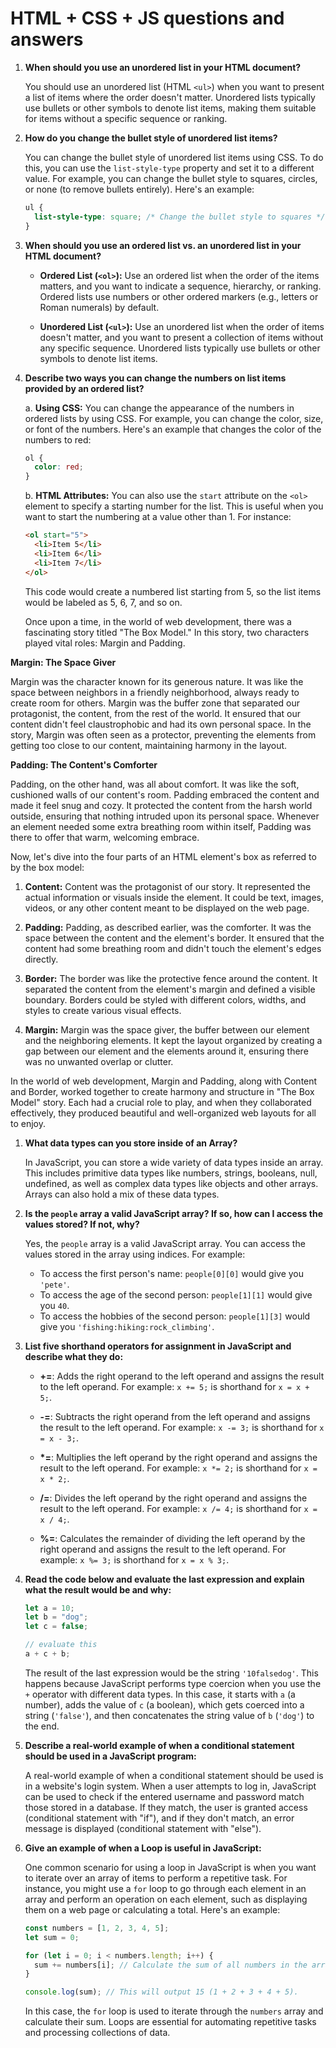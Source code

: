 # HTML + CSS + JS questions and answers

1. **When should you use an unordered list in your HTML document?**

   You should use an unordered list (HTML `<ul>`) when you want to present a list of items where the order doesn't matter. Unordered lists typically use bullets or other symbols to denote list items, making them suitable for items without a specific sequence or ranking.

2. **How do you change the bullet style of unordered list items?**

   You can change the bullet style of unordered list items using CSS. To do this, you can use the `list-style-type` property and set it to a different value. For example, you can change the bullet style to squares, circles, or none (to remove bullets entirely). Here's an example:

   ```css
   ul {
     list-style-type: square; /* Change the bullet style to squares */
   }
   ```

3. **When should you use an ordered list vs. an unordered list in your HTML document?**

   - **Ordered List (`<ol>`):** Use an ordered list when the order of the items matters, and you want to indicate a sequence, hierarchy, or ranking. Ordered lists use numbers or other ordered markers (e.g., letters or Roman numerals) by default.

   - **Unordered List (`<ul>`):** Use an unordered list when the order of items doesn't matter, and you want to present a collection of items without any specific sequence. Unordered lists typically use bullets or other symbols to denote list items.

4. **Describe two ways you can change the numbers on list items provided by an ordered list?**

   a. **Using CSS:** You can change the appearance of the numbers in ordered lists by using CSS. For example, you can change the color, size, or font of the numbers. Here's an example that changes the color of the numbers to red:

   ```css
   ol {
     color: red;
   }
   ```

   b. **HTML Attributes:** You can also use the `start` attribute on the `<ol>` element to specify a starting number for the list. This is useful when you want to start the numbering at a value other than 1. For instance:

   ```html
   <ol start="5">
     <li>Item 5</li>
     <li>Item 6</li>
     <li>Item 7</li>
   </ol>
   ```

   This code would create a numbered list starting from 5, so the list items would be labeled as 5, 6, 7, and so on.

   Once upon a time, in the world of web development, there was a fascinating story titled "The Box Model." In this story, two characters played vital roles: Margin and Padding.

**Margin: The Space Giver**

Margin was the character known for its generous nature. It was like the space between neighbors in a friendly neighborhood, always ready to create room for others. Margin was the buffer zone that separated our protagonist, the content, from the rest of the world. It ensured that our content didn't feel claustrophobic and had its own personal space. In the story, Margin was often seen as a protector, preventing the elements from getting too close to our content, maintaining harmony in the layout.

**Padding: The Content's Comforter**

Padding, on the other hand, was all about comfort. It was like the soft, cushioned walls of our content's room. Padding embraced the content and made it feel snug and cozy. It protected the content from the harsh world outside, ensuring that nothing intruded upon its personal space. Whenever an element needed some extra breathing room within itself, Padding was there to offer that warm, welcoming embrace.

Now, let's dive into the four parts of an HTML element's box as referred to by the box model:

1. **Content:** Content was the protagonist of our story. It represented the actual information or visuals inside the element. It could be text, images, videos, or any other content meant to be displayed on the web page.

2. **Padding:** Padding, as described earlier, was the comforter. It was the space between the content and the element's border. It ensured that the content had some breathing room and didn't touch the element's edges directly.

3. **Border:** The border was like the protective fence around the content. It separated the content from the element's margin and defined a visible boundary. Borders could be styled with different colors, widths, and styles to create various visual effects.

4. **Margin:** Margin was the space giver, the buffer between our element and the neighboring elements. It kept the layout organized by creating a gap between our element and the elements around it, ensuring there was no unwanted overlap or clutter.

In the world of web development, Margin and Padding, along with Content and Border, worked together to create harmony and structure in "The Box Model" story. Each had a crucial role to play, and when they collaborated effectively, they produced beautiful and well-organized web layouts for all to enjoy.

1. **What data types can you store inside of an Array?**

   In JavaScript, you can store a wide variety of data types inside an array. This includes primitive data types like numbers, strings, booleans, null, undefined, as well as complex data types like objects and other arrays. Arrays can also hold a mix of these data types.

2. **Is the `people` array a valid JavaScript array? If so, how can I access the values stored? If not, why?**

   Yes, the `people` array is a valid JavaScript array. You can access the values stored in the array using indices. For example:

   - To access the first person's name: `people[0][0]` would give you `'pete'`.
   - To access the age of the second person: `people[1][1]` would give you `40`.
   - To access the hobbies of the second person: `people[1][3]` would give you `'fishing:hiking:rock_climbing'`.

3. **List five shorthand operators for assignment in JavaScript and describe what they do:**

   - **+=**: Adds the right operand to the left operand and assigns the result to the left operand. For example: `x += 5;` is shorthand for `x = x + 5;`.

   - **-=**: Subtracts the right operand from the left operand and assigns the result to the left operand. For example: `x -= 3;` is shorthand for `x = x - 3;`.

   - **\*=**: Multiplies the left operand by the right operand and assigns the result to the left operand. For example: `x *= 2;` is shorthand for `x = x * 2;`.

   - **/=**: Divides the left operand by the right operand and assigns the result to the left operand. For example: `x /= 4;` is shorthand for `x = x / 4;`.

   - **%=**: Calculates the remainder of dividing the left operand by the right operand and assigns the result to the left operand. For example: `x %= 3;` is shorthand for `x = x % 3;`.

4. **Read the code below and evaluate the last expression and explain what the result would be and why:**

   ```javascript
   let a = 10;
   let b = "dog";
   let c = false;

   // evaluate this
   a + c + b;
   ```

   The result of the last expression would be the string `'10falsedog'`. This happens because JavaScript performs type coercion when you use the `+` operator with different data types. In this case, it starts with `a` (a number), adds the value of `c` (a boolean), which gets coerced into a string (`'false'`), and then concatenates the string value of `b` (`'dog'`) to the end.

5. **Describe a real-world example of when a conditional statement should be used in a JavaScript program:**

   A real-world example of when a conditional statement should be used is in a website's login system. When a user attempts to log in, JavaScript can be used to check if the entered username and password match those stored in a database. If they match, the user is granted access (conditional statement with "if"), and if they don't match, an error message is displayed (conditional statement with "else").

6. **Give an example of when a Loop is useful in JavaScript:**

   One common scenario for using a loop in JavaScript is when you want to iterate over an array of items to perform a repetitive task. For instance, you might use a `for` loop to go through each element in an array and perform an operation on each element, such as displaying them on a web page or calculating a total. Here's an example:

   ```javascript
   const numbers = [1, 2, 3, 4, 5];
   let sum = 0;

   for (let i = 0; i < numbers.length; i++) {
     sum += numbers[i]; // Calculate the sum of all numbers in the array.
   }

   console.log(sum); // This will output 15 (1 + 2 + 3 + 4 + 5).
   ```

   In this case, the `for` loop is used to iterate through the `numbers` array and calculate their sum. Loops are essential for automating repetitive tasks and processing collections of data.
